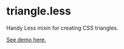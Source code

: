 triangle.less
=============

Handy Less mixin for creating CSS triangles.


[See demo here.](http://codepen.io/Justineo/full/druFE/)